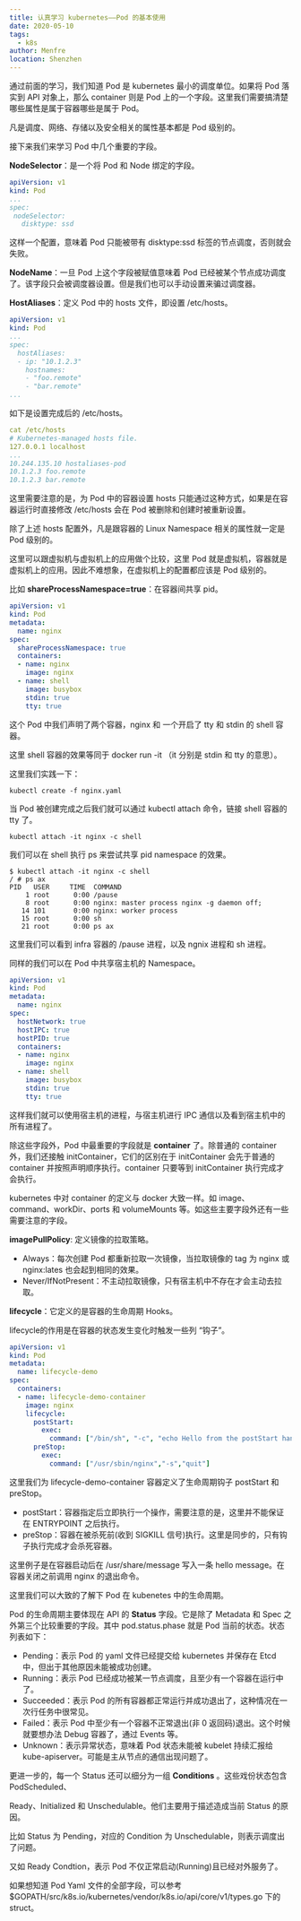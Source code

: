 ```yaml
---
title: 认真学习 kubernetes——Pod 的基本使用
date: 2020-05-10
tags: 
  - k8s
author: Menfre
location: Shenzhen
---
```


通过前面的学习，我们知道 Pod 是 kubernetes 最小的调度单位。如果将 Pod 落实到 API 对象上，那么 container 则是 Pod 上的一个字段。这里我们需要搞清楚哪些属性是属于容器哪些是属于 Pod。

凡是调度、网络、存储以及安全相关的属性基本都是 Pod 级别的。

接下来我们来学习 Pod 中几个重要的字段。

**NodeSelector**：是一个将 Pod 和 Node 绑定的字段。

```yaml
apiVersion: v1
kind: Pod
...
spec:
 nodeSelector:
   disktype: ssd
```

这样一个配置，意味着 Pod 只能被带有 disktype:ssd 标签的节点调度，否则就会失败。

**NodeName**：一旦 Pod 上这个字段被赋值意味着 Pod 已经被某个节点成功调度了。该字段只会被调度器设置。但是我们也可以手动设置来骗过调度器。

**HostAliases**：定义 Pod 中的 hosts 文件，即设置 /etc/hosts。

```yaml
apiVersion: v1
kind: Pod
...
spec:
  hostAliases:
  - ip: "10.1.2.3"
    hostnames:
    - "foo.remote"
    - "bar.remote"
...
```

如下是设置完成后的 /etc/hosts。

```yaml
cat /etc/hosts
# Kubernetes-managed hosts file.
127.0.0.1 localhost
...
10.244.135.10 hostaliases-pod
10.1.2.3 foo.remote
10.1.2.3 bar.remote
```

这里需要注意的是，为 Pod 中的容器设置 hosts 只能通过这种方式，如果是在容器运行时直接修改 /etc/hosts 会在 Pod 被删除和创建时被重新设置。

除了上述 hosts 配置外，凡是跟容器的 Linux Namespace 相关的属性就一定是 Pod 级别的。

这里可以跟虚拟机与虚拟机上的应用做个比较，这里 Pod 就是虚拟机，容器就是虚拟机上的应用。因此不难想象，在虚拟机上的配置都应该是 Pod 级别的。

比如 **shareProcessNamespace=true**：在容器间共享 pid。

```yaml
apiVersion: v1
kind: Pod
metadata:
  name: nginx
spec:
  shareProcessNamespace: true
  containers:
  - name: nginx
    image: nginx
  - name: shell
    image: busybox
    stdin: true
    tty: true
```

这个 Pod 中我们声明了两个容器，nginx 和 一个开启了 tty 和 stdin 的 shell 容器。

这里 shell 容器的效果等同于 docker run -it （it 分别是 stdin 和 tty 的意思）。

这里我们实践一下：

```shell
kubectl create -f nginx.yaml
```

当 Pod 被创建完成之后我们就可以通过 kubectl attach 命令，链接 shell 容器的 tty 了。

```shell
kubectl attach -it nginx -c shell
```

我们可以在 shell 执行 ps 来尝试共享 pid namespace 的效果。

```shell
$ kubectl attach -it nginx -c shell
/ # ps ax
PID   USER     TIME  COMMAND
    1 root      0:00 /pause
    8 root      0:00 nginx: master process nginx -g daemon off;
   14 101       0:00 nginx: worker process
   15 root      0:00 sh
   21 root      0:00 ps ax
```

这里我们可以看到 infra 容器的 /pause 进程，以及 ngnix 进程和 sh 进程。

同样的我们可以在 Pod 中共享宿主机的 Namespace。

```yaml
apiVersion: v1
kind: Pod
metadata:
  name: nginx
spec:
  hostNetwork: true
  hostIPC: true
  hostPID: true
  containers:
  - name: nginx
    image: nginx
  - name: shell
    image: busybox
    stdin: true
    tty: true
```

这样我们就可以使用宿主机的进程，与宿主机进行 IPC 通信以及看到宿主机中的所有进程了。

除这些字段外，Pod 中最重要的字段就是 **container** 了。除普通的 container 外，我们还接触 initContainer，它们的区别在于 initContainer 会先于普通的 container 并按照声明顺序执行。container 只要等到 initContainer 执行完成才会执行。

kubernetes 中对 container 的定义与 docker 大致一样。如 image、command、workDir、ports 和 volumeMounts 等。如这些主要字段外还有一些需要注意的字段。

**imagePullPolicy**: 定义镜像的拉取策略。

* Always：每次创建 Pod 都重新拉取一次镜像，当拉取镜像的 tag 为 nginx 或 nginx:lates 也会起到相同的效果。
* Never/IfNotPresent：不主动拉取镜像，只有宿主机中不存在才会主动去拉取。

**lifecycle**：它定义的是容器的生命周期 Hooks。

lifecycle的作用是在容器的状态发生变化时触发一些列 “钩子”。

```yaml
apiVersion: v1
kind: Pod
metadata:
  name: lifecycle-demo
spec:
  containers:
  - name: lifecycle-demo-container
    image: nginx
    lifecycle:
      postStart:
        exec:
          command: ["/bin/sh", "-c", "echo Hello from the postStart handler > /usr/share/message"]
      preStop:
        exec:
          command: ["/usr/sbin/nginx","-s","quit"]
```

这里我们为 lifecycle-demo-container 容器定义了生命周期钩子 postStart 和 preStop。

* postStart：容器指定后立即执行一个操作，需要注意的是，这里并不能保证在 ENTRYPOINT 之后执行。
* preStop：容器在被杀死前(收到 SIGKILL 信号)执行。这里是同步的，只有钩子执行完成才会杀死容器。

这里例子是在容器启动后在 /usr/share/message 写入一条 hello message。在容器关闭之前调用 nginx 的退出命令。

这里我们可以大致的了解下 Pod 在 kubenetes 中的生命周期。

Pod 的生命周期主要体现在 API 的 **Status** 字段。它是除了 Metadata 和 Spec 之外第三个比较重要的字段。其中 pod.status.phase 就是 Pod 当前的状态。状态列表如下：

* Pending：表示 Pod 的 yaml 文件已经提交给 kubernetes 并保存在 Etcd 中，但出于其他原因未能被成功创建。
* Running：表示 Pod 已经成功被某一节点调度，且至少有一个容器在运行中了。
* Succeeded：表示 Pod 的所有容器都正常运行并成功退出了，这种情况在一次行任务中很常见。
* Failed：表示 Pod 中至少有一个容器不正常退出(非 0 返回码)退出。这个时候就要想办法 Debug 容器了，通过 Events 等。
* Unknown：表示异常状态，意味着 Pod 状态未能被 kubelet 持续汇报给 kube-apiserver。可能是主从节点的通信出现问题了。

更进一步的，每一个 Status 还可以细分为一组 **Conditions** 。这些戏份状态包含 PodScheduled、

Ready、Initialized 和 Unschedulable。他们主要用于描述造成当前 Status 的原因。

比如 Status 为 Pending，对应的 Condition 为 Unschedulable，则表示调度出了问题。

又如 Ready Condtion，表示 Pod 不仅正常启动(Running)且已经对外服务了。

如果想知道 Pod Yaml 文件的全部字段，可以参考 $GOPATH/src/k8s.io/kubernetes/vendor/k8s.io/api/core/v1/types.go 下的 struct。

 
 <comment/> 
